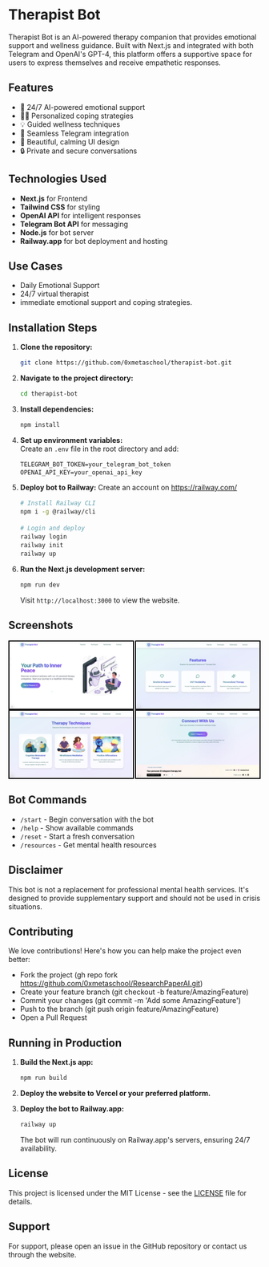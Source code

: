# Therapist Bot

Therapist Bot is an AI-powered therapy companion that provides emotional support and wellness guidance. Built with Next.js and integrated with both Telegram and OpenAI's GPT-4, this platform offers a supportive space for users to express themselves and receive empathetic responses.

## Features

- 🎯 24/7 AI-powered emotional support  
- 🧘‍♀️ Personalized coping strategies  
- 💡 Guided wellness techniques  
- 🤖 Seamless Telegram integration  
- 🎨 Beautiful, calming UI design  
- 🔒 Private and secure conversations  

## Technologies Used

- **Next.js** for Frontend  
- **Tailwind CSS** for styling  
- **OpenAI API** for intelligent responses  
- **Telegram Bot API** for messaging  
- **Node.js** for bot server  
- **Railway.app** for bot deployment and hosting  

## Use Cases
- Daily Emotional Support 
- 24/7 virtual therapist
- immediate emotional support and coping strategies.

## Installation Steps

1. **Clone the repository:**

    ```bash
    git clone https://github.com/0xmetaschool/therapist-bot.git
    ```

2. **Navigate to the project directory:**

    ```bash
    cd therapist-bot
    ```

3. **Install dependencies:**

    ```bash
    npm install
    ```

4. **Set up environment variables:**  
   Create an `.env` file in the root directory and add:

    ```env
    TELEGRAM_BOT_TOKEN=your_telegram_bot_token
    OPENAI_API_KEY=your_openai_api_key
    ```

5. **Deploy bot to Railway:**
   Create an account on https://railway.com/
    ```bash
    # Install Railway CLI
    npm i -g @railway/cli

    # Login and deploy
    railway login
    railway init
    railway up
    ```

6. **Run the Next.js development server:**

    ```bash
    npm run dev
    ```

    Visit `http://localhost:3000` to view the website.

## Screenshots
<div style="display: flex; justify-content: space-between;">
  <img src="https://github.com/0xmetaschool/therapist-bot/blob/main/public/therapist-bot-landing-page.png?raw=true" alt="Therapist-bot landingpage screenshot" style="width: 49%; border: 2px solid black;" />
  <img src="https://github.com/0xmetaschool/therapist-bot/blob/main/public/therapist-bot-features.png?raw=true" alt="Therapist-bot features screenshot" style="width: 49%; border: 2px solid black;" />
</div>
<div style="display: flex; justify-content: space-between;">
  <img src="https://github.com/0xmetaschool/therapist-bot/blob/main/public/therapist-bot-technique.png" alt="Therapist-bot technique screenshot" style="width: 49%; border: 2px solid black;" />
  <img src="https://github.com/0xmetaschool/therapist-bot/blob/main/public/therapist-bot-connect.png?raw=true" alt="Therapist-bot connect screenshot" style="width: 49%; border: 2px solid black;" />
</div>


## Bot Commands

- `/start` - Begin conversation with the bot  
- `/help` - Show available commands  
- `/reset` - Start a fresh conversation  
- `/resources` - Get mental health resources  

## Disclaimer

This bot is not a replacement for professional mental health services. It's designed to provide supplementary support and should not be used in crisis situations.

## Contributing
We love contributions! Here's how you can help make the project even better:
* Fork the project (gh repo fork https://github.com/0xmetaschool/ResearchPaperAI.git)
* Create your feature branch (git checkout -b feature/AmazingFeature)
* Commit your changes (git commit -m 'Add some AmazingFeature')
* Push to the branch (git push origin feature/AmazingFeature)
* Open a Pull Request 

## Running in Production

1. **Build the Next.js app:**

    ```bash
    npm run build
    ```

2. **Deploy the website to Vercel or your preferred platform.**

3. **Deploy the bot to Railway.app:**

    ```bash
    railway up
    ```

    The bot will run continuously on Railway.app's servers, ensuring 24/7 availability.

## License

This project is licensed under the MIT License - see the [LICENSE](https://github.com/0xmetaschool/therapist-bot/blob/main/LICENSE) file for details.

## Support

For support, please open an issue in the GitHub repository or contact us through the website.
